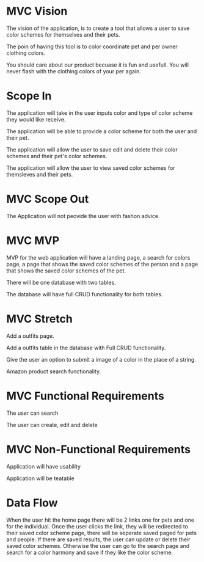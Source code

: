 # MVC Vision

The vision of the application, is to create a tool that allows a user to save color schemes for themselves and their pets.

The poin of having this tool is to color coordinate pet and per owner clothing colors.

You should care about our product becuase it is fun and usefull.  You will never flash with the clothing colors of your per again.

# Scope In

The application will take in the user inputs color and type of color scheme they would like receive.

The application will be able to provide a color scheme for both the user and their pet.

The application will allow the user to save edit and delete their color schemes and their pet's color schemes.

The application will allow the user to view saved color schemes for themsleves and their pets.

# MVC Scope Out

The Application will not peovide the user with fashon advice.

# MVC MVP

MVP for the web application will have a landing page, a search for colors page, a page that shows the saved color schemes of the person and a page that shows the saved color schemes of the pet.

There will be one database with two tables.

The database will have full CRUD functionality for both tables.

# MVC Stretch

Add a outfits page.

Add a outfits table in the database with Full CRUD functionality.

Give the user an option to submit a image of a color in the place of a string.

Amazon product search functionality.

# MVC Functional Requirements

The user can search 

The user can create, edit and delete 

# MVC Non-Functional Requirements

Application will have usability

Application will be teatable

# Data Flow

When the user hit the home page there will be 2 links one for pets and one for the individual.  Once the user clicks the link, they will be redirected to their saved color scheme page, there will be seperate saved paged for pets and people. If there are saved results, the user can update or delete their saved color schemes.  Otherwise the user can go to the search page and search for a color harmony and save if they like the color scheme.

